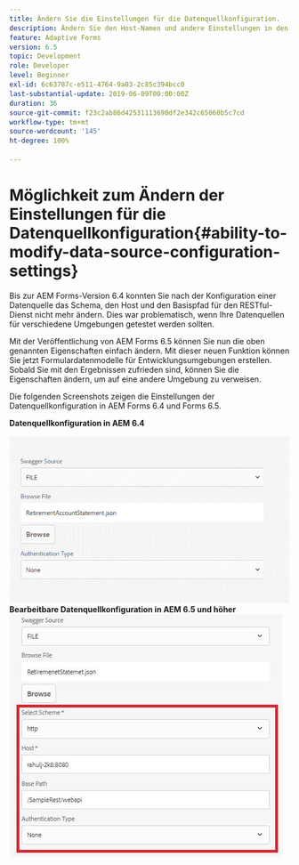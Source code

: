 ```yaml
---
title: Ändern Sie die Einstellungen für die Datenquellkonfiguration.
description: Ändern Sie den Host-Namen und andere Einstellungen in den Einstellungen für die Datenquellkonfiguration.
feature: Adaptive Forms
version: 6.5
topic: Development
role: Developer
level: Beginner
exl-id: 6c63787c-e511-4764-9a03-2c85c394bcc0
last-substantial-update: 2019-06-09T00:00:00Z
duration: 36
source-git-commit: f23c2ab86d42531113690df2e342c65060b5c7cd
workflow-type: tm+mt
source-wordcount: '145'
ht-degree: 100%

---
```


# Möglichkeit zum Ändern der Einstellungen für die Datenquellkonfiguration{#ability-to-modify-data-source-configuration-settings}

Bis zur AEM Forms-Version 6.4 konnten Sie nach der Konfiguration einer Datenquelle das Schema, den Host und den Basispfad für den RESTful-Dienst nicht mehr ändern. Dies war problematisch, wenn Ihre Datenquellen für verschiedene Umgebungen getestet werden sollten.

Mit der Veröffentlichung von AEM Forms 6.5 können Sie nun die oben genannten Eigenschaften einfach ändern. Mit dieser neuen Funktion können Sie jetzt Formulardatenmodelle für Entwicklungsumgebungen erstellen. Sobald Sie mit den Ergebnissen zufrieden sind, können Sie die Eigenschaften ändern, um auf eine andere Umgebung zu verweisen.

Die folgenden Screenshots zeigen die Einstellungen der Datenquellkonfiguration in AEM Forms 6.4 und Forms 6.5.

**Datenquellkonfiguration in AEM 6.4**

![Datenquellkonfiguration in Version 6.4](assets/64release.gif)
**Bearbeitbare Datenquellkonfiguration in AEM 6.5 und höher**
![Datenquellkonfiguration in Version 6.5](assets/modifiabledatasource.jfif)
